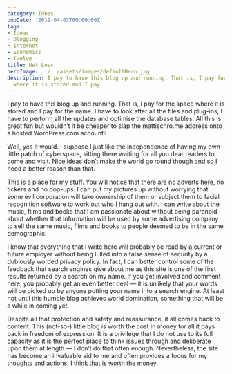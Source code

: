 ```yaml
---
category: Ideas
pubDate: '2012-04-03T00:00:00Z'
tags:
- Ideas
- Blogging
- Internet
- Economics
- Twelve
title: Net Loss
heroImage: ../../assets/images/defaultHero.jpg
description: I pay to have this blog up and running. That is, I pay for the space
  where it is stored and I pay
---
```

I pay to have this blog up and running. That is, I pay for the space where it is stored and I pay for the name. I have to look after all the files and plug-ins, I have to perform all the updates and optimise the database tables. All this is great fun but wouldn’t it be cheaper to slap the mattischro.me address onto a hosted WordPress.com account?

Well, yes it would. I suppose I just like the independence of having my own little patch of cyberspace, sitting there waiting for all you dear readers to come and visit. Nice ideas don’t make the world go round though and so I need a better reason than that.

This is a place for my stuff. You will notice that there are no adverts here, no tickers and no pop-ups. I can put my pictures up without worrying that some evil corporation will take ownership of them or subject them to facial recognition software to work out who I hang out with. I can write about the music, films and books that I am passionate about without being paranoid about whether that information will be used by some advertising company to sell the same music, films and books to people deemed to be in the same demographic.

I know that everything that I write here will probably be read by a current or future employer without being lulled into a false sense of security by a dubiously worded privacy policy. In fact, I can better control some of the feedback that search engines give about me as this site is one of the first results returned by a search on my name. If you get involved and comment here, you probably get an even better deal — it is unlikely that your words will be picked up by anyone putting your name into a search engine. At least not until this humble blog achieves world domination, something that will be a while in coming yet.

Despite all that protection and safety and reassurance, it all comes back to content. This (not-so-) little blog is worth the cost in money for all it pays back in freedom of expression. It is a privilege that I do not use to its full capacity as it is the perfect place to think issues through and deliberate upon them at length — I don’t do that often enough. Nevertheless, the site has become an invaluable aid to me and often provides a focus for my thoughts and actions. I think that is worth the money.